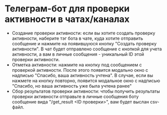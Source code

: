 # Телеграм-бот для проверки активности в чатах/каналах
- Создание проверки активности: если вы хотите создать проверку активности, наберите тэг бота в чате, куда хотите отправить сообщение и нажмите на появившуюся кнопку "Создать проверку активности". В чат будет отправлено сообщение с кнопкой для учета активности, а вам в личные сообщения - уникальный ID этой проверки активности.
- Отметка активности: нажмите на кнопку под сообщением с проверкой активности. После этого появится модально окно с надписью "Спасибо, ваша активность учтена". В случае, если вы нажмете на кнопку повторно, появится модальное окно с надписью "Спасибо, но ваша активность уже была учтена ранее"
- Сбор результатов проверки активности: чтобы получить результаты проверки активности отправьте в личные сообщения боту сообщение вида "/get_result <ID проверки>", вам будет выслан csv-файл.
